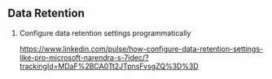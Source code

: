 ## Data Retention
1. Configure data retention settings programmatically
   
   https://www.linkedin.com/pulse/how-configure-data-retention-settings-like-pro-microsoft-narendra-s-7idec/?trackingId=MDaF%2BCA0Tt2JTpnsFvsgZQ%3D%3D
   
